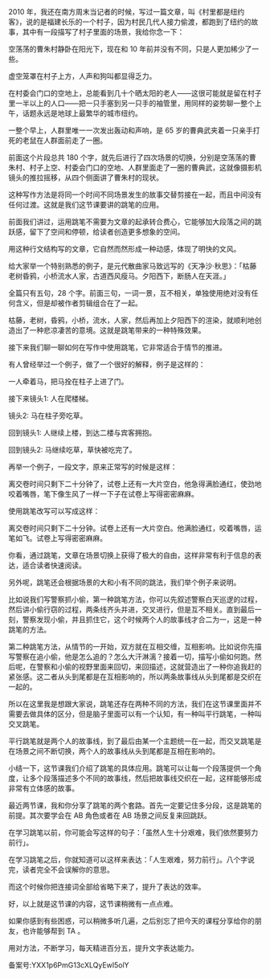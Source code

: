 2010 年，我还在南方周末当记者的时候，写过一篇文章，叫《村里都是纽约客》，说的是福建长乐的一个村子，因为村民几代人接力偷渡，都跑到了纽约的故事，其中有一段描写了村子里面的场景，我给你念一下：

空荡荡的曹朱村静卧在阳光下，现在和 10 年前并没有不同，只是人更加稀少了一些。

虚空笼罩在村子上方，人声和狗叫都显得乏力。

在村委会门口的空地上，总能看到几十个晒太阳的老人——这很可能就是留在村子里一半以上的人口——把一只手塞到另一只手的袖管里，用同样的姿势聊一整个上午，话题永远是地球上最繁华的城市纽约。

一整个早上，人群里唯一一次发出轰动和声响，是 65 岁的曹典武夹着一只亲手打死的老鼠在人群面前走了一圈。

前面这个片段总共 180 个字，就先后进行了四次场景的切换，分别是空荡荡的曹朱村、村子上空、村委会门口的空地、人群里面走了一圈的曹典武，这就像摄影机镜头的推拉摇移，从四个侧面讲了曹朱村的现状。

这种写作方法是将同一个时间不同场景发生的故事交替剪接在一起，而且中间没有任何过渡。这就是我们这节课要讲的跳笔的应用。

前面我们讲过，运用跳笔不需要为文章的起承转合费心，它能够加大段落之间的跳跃感，留下了空间和停顿，给读者创造更多想象的空间。

用这种行文结构写的文章，它自然而然形成一种动感，体现了明快的文风。

给大家举一个特别熟悉的例子，是元代散曲家马致远写的《天净沙·秋思》：「枯藤老树昏鸦，小桥流水人家，古道西风瘦马。夕阳西下，断肠人在天涯。」

全篇只有五句，28 个字。前面三句，一词一景，互不相关，单独使用绝对没有任何含义，但是却被作者剪辑组合在了一起。

枯藤，老树，昏鸦，小桥，流水，人家，然后再加上夕阳西下的渲染，就顺利地创造出了一种悲凉凄苦的意境。这就是跳笔带来的一种特殊效果。

接下来我们聊一聊如何在写作中使用跳笔，它非常适合于情节的推进。

有人曾经举过一个例子，做了一个很好的解释，例子是这样的：

一人牵着马，把马拴在柱子上进了门。

接下来镜头1: 人在爬楼梯。

镜头2: 马在柱子旁吃草。

回到镜头1: 人继续上楼，到达二楼与宾客拥抱。

回到镜头2: 马继续吃草，草快被吃完了。

再举一个例子，一段文字，原来正常写的时候是这样：

离交卷时间只剩下二十分钟了，试卷上还有一大片空白，他急得满脸通红，使劲地咬着嘴唇，笔下像生风了一样一下子在试卷上写得密密麻麻。

使用跳笔改写可以写成这样：

离交卷时间只剩下二十分钟。试卷上还有一大片空白。他满脸通红，咬着嘴唇，运笔如飞。试卷上写得密密麻麻。

你看，通过跳笔，文章在场景切换上获得了极大的自由，这样非常有利于信息的表达，适合读者快速阅读。

另外呢，跳笔还会根据场景的大和小有不同的跳法，我们举个例子来说明。

比如说我们写警察抓小偷，第一种跳笔方法，你可以先叙述警察白天巡逻的过程，然后讲小偷行窃的过程，两条线齐头并进，交叉进行，但是互不相关。直到最后一刻，警察发现小偷，并且抓住它，这个时候两个人的故事线才合二为一，这是一种跳笔的方法。

第二种跳笔方法，从情节的一开始，双方就在互相交缠，互相影响。比如说你先描写警察在追小偷，他是怎么追的？怎么大汗淋漓？接着一切，描写小偷如何跑。然后呢，在警察和小偷的视野里面来回切，来回描述，这就营造出了一种你追我赶的紧张感。这二者从头到尾都是在互相影响的，所以两条故事线从头到尾都是交织在一起的。

所以在这里我是想跟大家说，跳笔还存在两种不同的方法，我们在这节课里面并不需要去做具体的区分，但是脑子里面可以有一个认知，有一种叫平行跳笔，一种叫交叉跳笔。

平行跳笔就是两个人的故事线，到了最后由某一个主题统一在一起，而交叉跳笔是在场景之间不断切换，两个人的故事线从头到尾都是互相在影响的。

小结一下，这节课我们介绍了跳笔的具体应用。跳笔可以让每一个段落提供一个角度，让多个段落描述多个不同的故事线，然后把故事线交织在一起，这样能够形成非常有立体感的故事。

最近两节课，我和你分享了跳笔的两个套路。首先一定要记住多分段，这是跳笔的前提。其次要学会在 AB 角色或者在 AB 场景之间反复来回跳跃。

在学习跳笔以前，你可能会写这样的句子：「虽然人生十分艰难，我们依然要努力前行」。

在学习跳笔之后，你就知道可以这样来表达：「人生艰难，努力前行」。八个字说完，读者完全不会误解你的意思。

而这个时候你把连接词全部给省略下来了，提升了表达的效率。

好，以上就是这节课的内容，这节课稍微有一点点难。

如果你感到有些困惑，可以稍微多听几遍，之后别忘了把今天的课程分享给你的朋友，也许能够帮到 TA 。

用对方法，不断学习，每天精进百分五，提升文字表达能力。

备案号:YXX1p6PmG13cXLQyEwI5olY